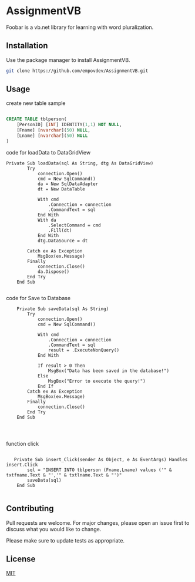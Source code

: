 # AssignmentVB

Foobar is a vb.net library for learning with word pluralization.

## Installation

Use the package manager to install AssignmentVB.

```bash
git clone https://github.com/empovdev/AssignmentVB.git
```

## Usage
create new table sample
```sql

CREATE TABLE tblperson(
	[PersonID] [INT] IDENTITY(1,1) NOT NULL,
	[Fname] [nvarchar](50) NULL,
	[Lname] [nvarchar](50) NULL
)

```
code for loadData to DataGridView
```vb.net
Private Sub loadData(sql As String, dtg As DataGridView)
        Try
            connection.Open()
            cmd = New SqlCommand()
            da = New SqlDataAdapter
            dt = New DataTable

            With cmd
                .Connection = connection
                .CommandText = sql
            End With
            With da
                .SelectCommand = cmd
                .Fill(dt)
            End With
            dtg.DataSource = dt

        Catch ex As Exception
            MsgBox(ex.Message)
        Finally
            connection.Close()
            da.Dispose()
        End Try
    End Sub
    
````

code for Save to Database
```vb.net
    Private Sub saveData(sql As String)
        Try
            connection.Open()
            cmd = New SqlCommand()

            With cmd
                .Connection = connection
                .CommandText = sql
                result = .ExecuteNonQuery()
            End With

            If result > 0 Then
                MsgBox("Data has been saved in the database!")
            Else
                MsgBox("Error to execute the query!")
            End If
        Catch ex As Exception
            MsgBox(ex.Message)
        Finally
            connection.Close()
        End Try
    End Sub
    
 
    
````
function click 
```vb.net 

   Private Sub insert_Click(sender As Object, e As EventArgs) Handles insert.Click
        sql = "INSERT INTO tblperson (Fname,Lname) values ('" & txtfname.Text & "','" & txtlname.Text & "')"
        saveData(sql)
    End Sub
    
```

## Contributing
Pull requests are welcome. For major changes, please open an issue first to discuss what you would like to change.

Please make sure to update tests as appropriate.

## License
[MIT](https://choosealicense.com/licenses/mit/)
